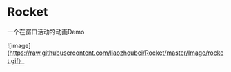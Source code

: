 # Rocket
一个在窗口活动的动画Demo

![image](https://raw.githubusercontent.com/liaozhoubei/Rocket/master/Image/rocket.gif）






